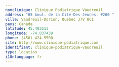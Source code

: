 ```yaml
---
nomclinique: Clinique Podiatrique Vaudreuil
address: "65 boul. de la Cité-Des-Jeunes, #260 "
ville: Vaudreuil-Dorion, Quebec J7V 8C1
pays: Canada
latitude: 45.403513
longitude: -74.037439
phone: (450) 424-5500
site: http://www.clinique-podiatrique.com
identifiant: clinique-podiatrique-vaudreuil
type: location
i18nlanguage: fr
---
```

